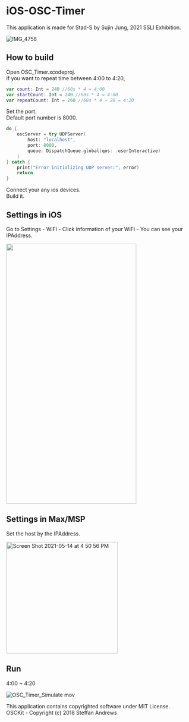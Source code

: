 # iOS-OSC-Timer

This application is made for Stad-S by Sujin Jung, 2021 SSLI Exhibition.

![IMG_4758](https://user-images.githubusercontent.com/79373845/120902937-14ad1b00-c67e-11eb-9534-3f3067a58da4.jpeg)

## How to build

Open OSC_Timer.xcodeproj.    
If you want to repeat time between 4:00 to 4:20,    
```swift
var count: Int = 240 //60s * 4 = 4:00
var startCount: Int = 240 //60s * 4 = 4:00
var repeatCount: Int = 260 //60s * 4 + 20 = 4:20
```
Set the port.    
Default port number is 8000.
```swift
do {
    oscServer = try UDPServer(
        host: "localhost",
        port: 8000,
        queue: DispatchQueue.global(qos: .userInteractive)
    )
} catch {
    print("Error initializing UDP server:", error)
    return
}
```
Connect your any ios devices.    
Build it.

## Settings in iOS

Go to Settings - WiFi - Click information of your WiFi - You can see your IPAddress.

<img src="https://user-images.githubusercontent.com/79373845/118238390-6a553400-b4d3-11eb-8ed0-b94d49cd9416.jpg" width = "350" height = "700">

## Settings in Max/MSP

Set the host by the IPAddress.

<img width="300" alt="Screen Shot 2021-05-14 at 4 50 56 PM" src="https://user-images.githubusercontent.com/79373845/118239316-90c79f00-b4d4-11eb-92f2-6a65a90a0d12.png">

## Run
4:00 ~ 4:20

![OSC_Timer_Simulate mov](https://user-images.githubusercontent.com/79373845/118239864-42ff6680-b4d5-11eb-8a7f-f65088a888be.gif)


This application contains copyrighted software under MIT License.    
OSCKit - Copyright (c) 2018 Steffan Andrews
